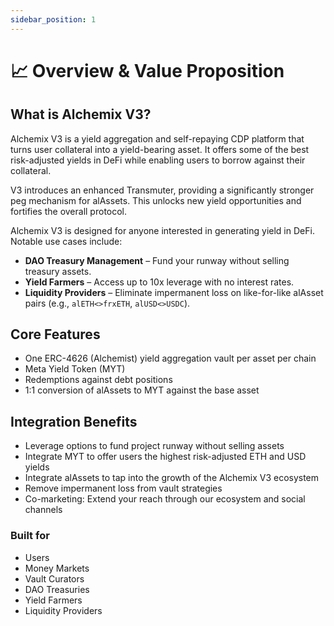```yaml
---
sidebar_position: 1
---
```


# 📈 Overview & Value Proposition

## What is Alchemix V3?

Alchemix V3 is a yield aggregation and self-repaying CDP platform that turns user collateral into a yield-bearing asset. It offers some of the best risk-adjusted yields in DeFi while enabling users to borrow against their collateral.

V3 introduces an enhanced Transmuter, providing a significantly stronger peg mechanism for alAssets. This unlocks new yield opportunities and fortifies the overall protocol.

Alchemix V3 is designed for anyone interested in generating yield in DeFi. Notable use cases include:

- **DAO Treasury Management** – Fund your runway without selling treasury assets.
- **Yield Farmers** – Access up to 10x leverage with no interest rates.
- **Liquidity Providers** – Eliminate impermanent loss on like-for-like alAsset pairs (e.g., `alETH<>frxETH`, `alUSD<>USDC`).

## Core Features

- One ERC-4626 (Alchemist) yield aggregation vault per asset per chain
- Meta Yield Token (MYT)
- Redemptions against debt positions
- 1:1 conversion of alAssets to MYT against the base asset

## Integration Benefits

- Leverage options to fund project runway without selling assets
- Integrate MYT to offer users the highest risk-adjusted ETH and USD yields
- Integrate alAssets to tap into the growth of the Alchemix V3 ecosystem
- Remove impermanent loss from vault strategies
- Co-marketing: Extend your reach through our ecosystem and social channels

### Built for

- Users
- Money Markets
- Vault Curators
- DAO Treasuries
- Yield Farmers
- Liquidity Providers
